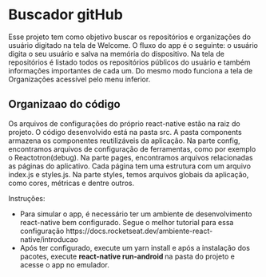 <h1>Buscador gitHub </h1>

<p>
Esse projeto tem como objetivo buscar os repositórios e organizações do usuário digitado na tela de Welcome.
O fluxo do app é o seguinte: o usuário digita o seu usuário e
salva na memória do dispositivo. Na tela de repositórios é listado todos os repositórios públicos do usuário e também informações importantes de cada um. Do mesmo modo funciona a tela de
Organizações acessível pelo menu inferior.
</p>

<h2>Organizaao do código </h2>

<p>
Os arquivos de configurações do próprio react-native estão na raiz do projeto. O código desenvolvido está na pasta src.
A pasta components armazena os componentes reutilizáveis da aplicação. Na parte config, encontramos arquivos de configuração de ferramentas, como por exemplo o Reactotron(debug).
Na parte pages, encontramos arquivos relacionadas as páginas do aplicativo. Cada página tem uma estrutura com um arquivo index.js e styles.js. Na parte styles, temos arquivos globais
da aplicação, como cores, métricas e dentre outros.
</p>


Instruções:
<ul>
<li>Para simular o app, é necessário ter um ambiente de desenvolvimento react-native bem configurado. Segue o melhor tutorial para essa configuração https://docs.rocketseat.dev/ambiente-react-native/introducao </li>
<li> Após ter configurado, execute um yarn install e após a instalação dos pacotes, execute <b> react-native run-android </b> na pasta do projeto e acesse o app no emulador. </li>
 </ul>
